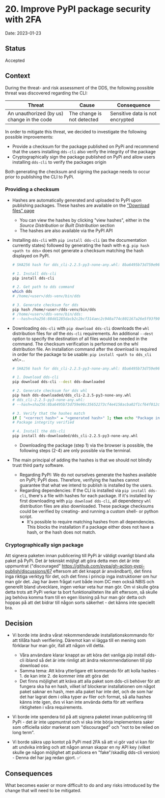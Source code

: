 # 20. Improve PyPI package security with 2FA

Date: 2023-01-23

## Status

Accepted

## Context

During the threat- and risk assessment of the DDS, the following possible threat was discovered regarding the CLI: 

| Threat | Cause | Consequence |
|--------|-------|-------------|
| An unauthorized (by us) change in the code | The change is not detected | Sensitive data is not encrypted |

In order to mitigate this threat, we decided to investigate the following possible improvements:

* Provide a checksum for the package published on PyPi and recommend that the users installing `dds-cli` also verify the integrity of the package
* Cryptographically sign the package published on PyPi and allow users installing `dds-cli` to verify the packages origin

Both generating the checksum and signing the package needs to occur prior to publishing the CLI to PyPi.

### Providing a checksum 

* Hashes are automatically generated and uploaded to PyPI upon publishing packages. These hashes are available on the ["Download files" page](https://pypi.org/project/dds-cli/#files)

    * You can view the hashes by clicking "view hashes", either in the *Source Distribution* or *Built Distribution* section
    * The hashes are also available via the PyPI API

* Installing `dds-cli` with `pip install dds-cli` (as the documentation currently states) followed by generating the hash with e.g. `pip hash <path to dds>` does not generate a checksum matching the hash displayed on PyPI. 
    
    ```bash
    # SHA256 hash for dds_cli-2.2.5-py3-none-any.whl: 8ba6495b73d759e96c35652273cf4e4158acba02f1cf64f012cc67cf2e346cae
    
    # 1. Install dds-cli
    pip install dds-cli

    # 2. Get path to dds command
    which dds 
    # /home/<user>/dds-venv/bin/dds

    # 3. Generate checksum for dds
    pip hash /home/<user>/dds-venv/bin/dds 
    # /home/<user>/dds-venv/bin/dds:
    # --hash=sha256:88dd1285dacb2c2bcf314aec2c940a774c801167a26e5f93f90c649fbed2e9a0
    ```

* Downloading `dds-cli` with `pip download dds-cli` downloads the `whl` distribution files for *all* the `dds-cli` requirements. An additional `--dest` option to specify the destination of all files would be needed in the command. The checksum verification is performed on the whl distribution file. An installation command after the download is required in order for the package to be usable: `pip install <path to dds_cli whl>.`. 

    ```bash
    # SHA256 hash for dds_cli-2.2.5-py3-none-any.whl: 8ba6495b73d759e96c35652273cf4e4158acba02f1cf64f012cc67cf2e346cae

    # 1. Download dds-cli
    pip download dds-cli --dest dds-downloaded

    # 2. Generate checksum for dds whl
    pip hash dds-downloaded/dds_cli-2.2.5-py3-none-any.whl
    # dds_cli-2.2.5-py3-none-any.whl:
    # --hash=sha256:8ba6495b73d759e96c35652273cf4e4158acba02f1cf64f012cc67cf2e346cae
    
    # 3. Verify that the hashes match
    if [ "<correct hash>" = "<generated hash>" ]; then echo "Package integrity verified"; else echo "Package compromised!"; fi
    # Package integrity verified

    # 4. Install the dds-cli
    pip install dds-downloaded/dds_cli-2.2.5-py3-none-any.whl
    ```

    * Downloading the package (step 1) via the browser is possible, the following steps (2-4) are only possible via the terminal.

* The main principal of adding the hashes is that we should not blindly trust third party software.
    * Regarding PyPI: We do not ourselves generate the hashes available on PyPI; PyPI does. Therefore, verifying the hashes cannot guarantee that what we intend to publish is installed by the users. 
    * Regarding dependencies: If the CLI is installed via `pip install dds-cli`, there's a file with hashes for each package. If it's installed by first downloading with `pip download dds-cli`, all dependency `whl` distribution files are also downloaded. These package checksums could be verified by creating- and running a custom shell- or python script. 
        * It's possible to require matching hashes from all dependencies. This blocks the installation if a package either does not have a hash, or the hash does not match. 

### Cryptographically sign package





Att signera paketen innan publicering till PyPi är väldigt ovanligt bland alla paket på PyPi. Det är tekniskt möjligt att göra detta men det är inte uppmuntrat ("discouraged" https://github.com/pypa/gh-action-pypi-publish/discussions/67 eftersom att det knappt är användbart), det finns inga riktiga verktyg för det, och det finns i princip inga instruktioner om hur man gör det. Jag har även frågat runt både inom DC men också NBIS och generellt bland utvecklare, ingen verkar veta hur man gör. Om vi skulle göra detta trots att PyPi verkar ta bort funktionaliteten lite allt eftersom, så skulle jag behöva komma fram till en egen lösning på hur man gör detta och hoppas på att det bidrar till någon sorts säkerhet - det känns inte speciellt bra.

## Decision

* Vi borde inte ändra vårat rekommenderade installationskommando för att tillåta hash verifiering. Däremot kan vi lägga till en mening som förklarar hur man gör, ifall att någon vill detta.
    - Våra användare klarar knappt av att köra det vanliga pip install dds-cli  ibland så det är inte rimligt att ändra rekommendationen till pip download osv.
    - Samma tema: Att köra ytterligare ett kommando för att kolla hashes - 1. de kan inte 2. de kommer inte att göra det
    - Det finns möjlighet att kräva att alla paket som dds-cli behöver för att fungera ska ha en hash, vilket isf blockerar installationen om något paket saknar en hash, men alla paket har inte det, och de som har det har lagrat dem i olika typer av filer och format, så alla hashes känns inte igen, dvs vi kan inte använda detta för att verifiera riktigheten i våra requirements.

* Vi borde inte spendera tid på att signera paketet innan publicering till PyPi - det är inte uppmuntrat och vi ska inte börja implementera saker som officiella sidor markerat som "discouraged" och "not to be relied on long term".
* Vi borde säkra upp kontot på PyPi med 2FA så att vi gör vad vi kan för att undvika intrång och att någon annan skapar en ny API key (vilket skulle ge någon möjlighet att publicera en "fake"/skadlig dds-cli version) - Denna del har jag redan gjort. :white_check_mark:

## Consequences

What becomes easier or more difficult to do and any risks introduced by the change that will need to be mitigated.
